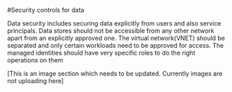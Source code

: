 #Security controls for data

Data security includes securing data explicitly from users and also service principals. Data stores should not be accessible from any other network apart from an explicitly approved one. The virtual network(VNET) should be separated and only certain workloads need to be approved for access. The managed identities should have very specific roles to do the right operations on them

[This is an image section which needs to be updated. Currently images are not uploading here]

